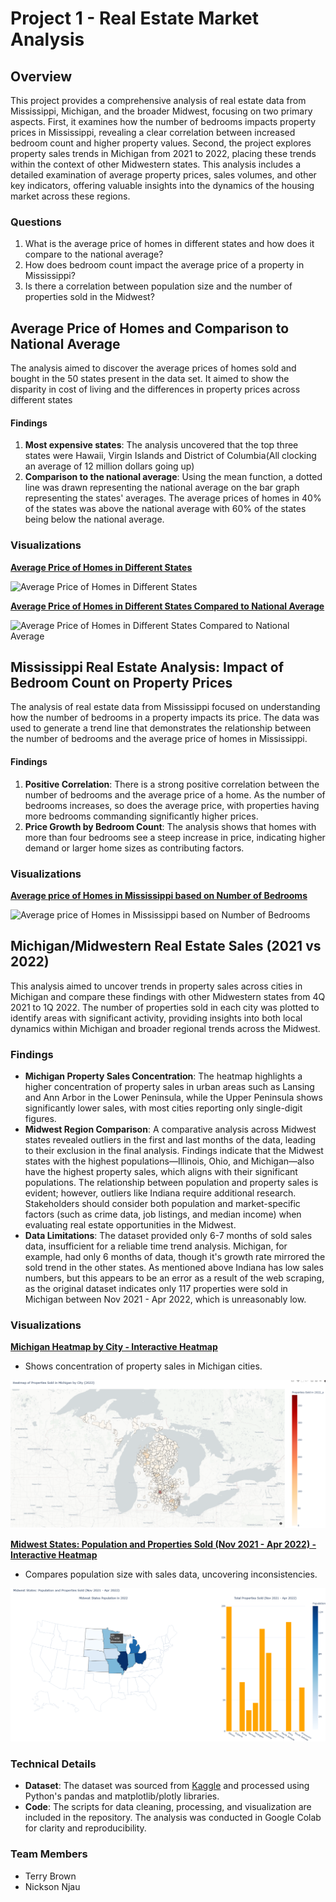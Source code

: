 # Project 1 - Real Estate Market Analysis

## Overview

This project provides a comprehensive analysis of real estate data from Mississippi, Michigan, and the broader Midwest, focusing on two primary aspects. First, it examines how the number of bedrooms impacts property prices in Mississippi, revealing a clear correlation between increased bedroom count and higher property values. Second, the project explores property sales trends in Michigan from 2021 to 2022, placing these trends within the context of other Midwestern states. This analysis includes a detailed examination of average property prices, sales volumes, and other key indicators, offering valuable insights into the dynamics of the housing market across these regions.

### Questions
1. What is the average price of homes in different states and  how does it compare to the national average?
2. How does bedroom count impact the average price of a property in Mississippi?
3. Is there a correlation between population size and the number of properties sold in the Midwest?

## Average Price of Homes and Comparison to National Average

The analysis aimed to discover the average prices of homes sold and bought in the 50 states present in the data set. It aimed to show the disparity in cost of living and the differences in property prices across different states

#### Findings

1. **Most expensive states**: The analysis uncovered that the top three states were Hawaii, Virgin Islands and District of Columbia(All clocking an average of 12 million dollars going up)
2. **Comparison to the national average**: Using the mean function, a dotted line was drawn representing the national average on the bar graph representing the states' averages. The average prices of homes in 40% of the states was above the national average with 60% of the states being below the national average.
   
### Visualizations

**[Average Price of Homes in Different States](https://imgur.com/G6oqKiY.png)**

![Average Price of Homes in Different States](https://imgur.com/G6oqKiY.png)

**[Average Price of Homes in Different States Compared to National Average](https://imgur.com/1Zho5H1.png)**

![Average Price of Homes in Different States Compared to National Average](https://imgur.com/1Zho5H1.png)

## Mississippi Real Estate Analysis: Impact of Bedroom Count on Property Prices

The analysis of real estate data from Mississippi focused on understanding how the number of bedrooms in a property impacts its price. The data was used to generate a trend line that demonstrates the relationship between the number of bedrooms and the average price of homes in Mississippi.

#### Findings

1. **Positive Correlation**: There is a strong positive correlation between the number of bedrooms and the average price of a home. As the number of bedrooms increases, so does the average price, with properties having more bedrooms commanding significantly higher prices.
2. **Price Growth by Bedroom Count**: The analysis shows that homes with more than four bedrooms see a steep increase in price, indicating higher demand or larger home sizes as contributing factors.

### Visualizations

**[Average price of Homes in Mississippi based on Number of Bedrooms](https://imgur.com/y30ke8c.png)**

![Average price of Homes in Mississippi based on Number of Bedrooms](https://imgur.com/y30ke8c.png)

## Michigan/Midwestern Real Estate Sales (2021 vs 2022)

This analysis aimed to uncover trends in property sales across cities in Michigan and compare these findings with other Midwestern states from 4Q 2021 to 1Q 2022. The number of properties sold in each city was plotted to identify areas with significant activity, providing insights into both local dynamics within Michigan and broader regional trends across the Midwest.

### Findings
- **Michigan Property Sales Concentration**: The heatmap highlights a higher concentration of property sales in urban areas such as Lansing and Ann Arbor in the Lower Peninsula, while the Upper Peninsula shows significantly lower sales, with most cities reporting only single-digit figures.
- **Midwest Region Comparison**: A comparative analysis across Midwest states revealed outliers in the first and last months of the data, leading to their exclusion in the final analysis. Findings indicate that the Midwest states with the highest populations—Illinois, Ohio, and Michigan—also have the highest property sales, which aligns with their significant populations. The relationship between population and property sales is evident; however, outliers like Indiana require additional research. Stakeholders should consider both population and market-specific factors (such as crime data, job listings, and median income) when evaluating real estate opportunities in the Midwest.
-  **Data Limitations**: The dataset provided only 6-7 months of sold sales data, insufficient for a reliable time trend analysis. Michigan, for example, had only 6 months of data, though it's growth rate mirrored the sold trend in the other states. As mentioned above Indiana has low sales numbers, but this appears to be an error as a result of the web scraping, as the original dataset indicates only 117 properties were sold in Michigan between Nov 2021 - Apr 2022, which is unreasonably low.

### Visualizations

**[Michigan Heatmap by City - Interactive Heatmap](https://htmlpreview.github.io/?https://raw.githubusercontent.com/njaunick/Project1-Team4-/terry-final/Presentation_resources/Terry/plotly_figure_1_heatmap.html)**
- Shows concentration of property sales in Michigan cities.

![Michigan Heatmap by City](image.png)

**[Midwest States: Population and Properties Sold (Nov 2021 - Apr 2022) - Interactive Heatmap](https://html-preview.github.io/?url=https://raw.githubusercontent.com/njaunick/Project1-Team4-/main/Presentation_resources/Terry/plotly_figure_8_midwest_sales_heatmap.html)**
- Compares population size with sales data, uncovering inconsistencies.
  
![Midwest States: Population and Properties Sold (Nov 2021 - Apr 2022) - Interactive Heatmap](image-1.png)


### Technical Details

- **Dataset**: The dataset was sourced from [Kaggle](https://www.kaggle.com/datasets/ahmedshahriarsakib/usa-real-estate-dataset) and processed using Python's pandas and matplotlib/plotly libraries.
- **Code**: The scripts for data cleaning, processing, and visualization are included in the repository. The analysis was conducted in Google Colab for clarity and reproducibility.

### Team Members
- Terry Brown
- Nickson Njau